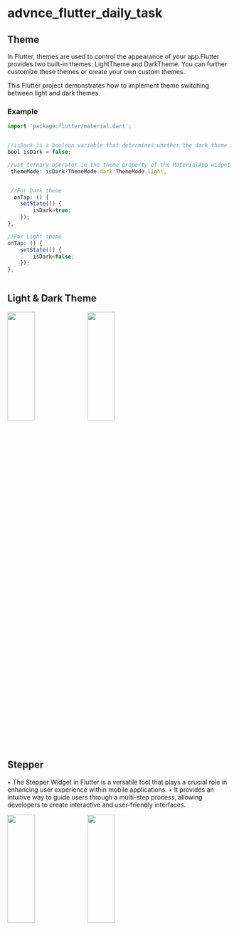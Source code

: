 # advnce_flutter_daily_task
## Theme 

In Flutter, themes are used to control the appearance of your app.Flutter provides two built-in themes: LightTheme and DarkTheme. You can further customize these themes or create your own custom themes.


This Flutter project demonstrates how to implement theme switching between light and dark themes.

### Example



```javascript
import 'package:flutter/material.dart';


//isDark is a boolean variable that determines whether the dark theme is active.
bool isDark = false;

//use ternary operator in the theme property of the MaterialApp widget is set based on the value of isDark.
 themeMode: isDark?ThemeMode.dark:ThemeMode.light,


 //For Dark theme
  onTap: () {
    setState(() {
        isDark=true;
    });
},

//For Light theme
onTap: () {
    setState(() {
        isDark=false;
    });
},
 
```
## Light & Dark Theme
<p>
  <img src = "https://github.com/AishwaryaBaisane/advnce_flutter_daily_task/assets/149373597/9746981f-5f77-490d-8bdf-4078db995367"  height = 25% width = 35%>
  <img src = "https://github.com/AishwaryaBaisane/advnce_flutter_daily_task/assets/149373597/374a762c-3f08-4f75-aaa8-03e2c5be647e" height = 25% width = 35%>
</p>

## Stepper 

• The Stepper Widget in Flutter is a versatile tool that plays a crucial role in enhancing user experience within mobile applications.
• It provides an intuitive way to guide users through a multi-step process, allowing developers to create interactive and user-friendly interfaces.


<p>
  <img src = "https://github.com/AishwaryaBaisane/advnce_flutter_daily_task/assets/149373597/351ea6fb-0552-4757-a0e8-c6d294f90e5c"  height = 25% width = 35%>
  <img src = "https://github.com/AishwaryaBaisane/advnce_flutter_daily_task/assets/149373597/2755dd4b-3f00-48e2-97d3-865bab289967" height = 25% width = 35%>
</p>

